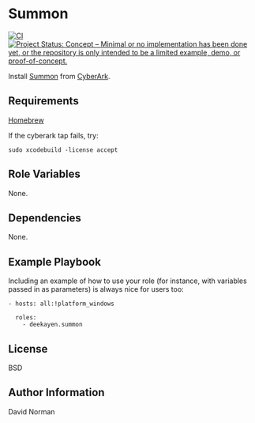 Summon
======

[![CI](https://github.com/deekayen/ansible-role-summon/actions/workflows/ci.yml/badge.svg)](https://github.com/deekayen/ansible-role-summon/actions/workflows/ci.yml) [![Project Status: Concept – Minimal or no implementation has been done yet, or the repository is only intended to be a limited example, demo, or proof-of-concept.](https://www.repostatus.org/badges/latest/concept.svg)](https://www.repostatus.org/#concept)

Install [Summon](https://cyberark.github.io/summon/) from [CyberArk](https://github.com/cyberark).


Requirements
------------

[Homebrew](https://brew.sh)

If the cyberark tap fails, try:

```
sudo xcodebuild -license accept
```

Role Variables
--------------

None.

Dependencies
------------

None.

Example Playbook
----------------

Including an example of how to use your role (for instance, with variables passed in as parameters) is always nice for users too:

    - hosts: all:!platform_windows

      roles:
        - deekayen.summon

License
-------

BSD

Author Information
------------------

David Norman
